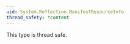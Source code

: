 ```yaml
---
uid: System.Reflection.ManifestResourceInfo
thread_safety: *content
---
```


This type is thread safe.


